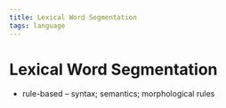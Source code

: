 ```yaml
---
title: Lexical Word Segmentation
tags: language
---
```


# Lexical Word Segmentation
- rule-based – syntax; semantics; morphological rules






































































